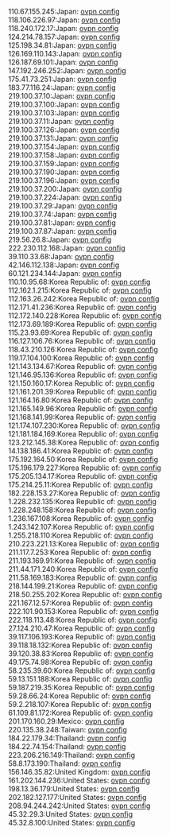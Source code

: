 110.67.155.245:Japan: [ovpn config](vpn/110_67_155_245.ovpn)  
118.106.226.97:Japan: [ovpn config](vpn/118_106_226_97.ovpn)  
118.240.172.17:Japan: [ovpn config](vpn/118_240_172_17.ovpn)  
124.214.78.157:Japan: [ovpn config](vpn/124_214_78_157.ovpn)  
125.198.34.81:Japan: [ovpn config](vpn/125_198_34_81.ovpn)  
126.169.110.143:Japan: [ovpn config](vpn/126_169_110_143.ovpn)  
126.187.69.101:Japan: [ovpn config](vpn/126_187_69_101.ovpn)  
147.192.246.252:Japan: [ovpn config](vpn/147_192_246_252.ovpn)  
175.41.73.251:Japan: [ovpn config](vpn/175_41_73_251.ovpn)  
183.77.116.24:Japan: [ovpn config](vpn/183_77_116_24.ovpn)  
219.100.37.10:Japan: [ovpn config](vpn/219_100_37_10.ovpn)  
219.100.37.100:Japan: [ovpn config](vpn/219_100_37_100.ovpn)  
219.100.37.103:Japan: [ovpn config](vpn/219_100_37_103.ovpn)  
219.100.37.11:Japan: [ovpn config](vpn/219_100_37_11.ovpn)  
219.100.37.126:Japan: [ovpn config](vpn/219_100_37_126.ovpn)  
219.100.37.131:Japan: [ovpn config](vpn/219_100_37_131.ovpn)  
219.100.37.154:Japan: [ovpn config](vpn/219_100_37_154.ovpn)  
219.100.37.158:Japan: [ovpn config](vpn/219_100_37_158.ovpn)  
219.100.37.159:Japan: [ovpn config](vpn/219_100_37_159.ovpn)  
219.100.37.190:Japan: [ovpn config](vpn/219_100_37_190.ovpn)  
219.100.37.196:Japan: [ovpn config](vpn/219_100_37_196.ovpn)  
219.100.37.200:Japan: [ovpn config](vpn/219_100_37_200.ovpn)  
219.100.37.224:Japan: [ovpn config](vpn/219_100_37_224.ovpn)  
219.100.37.29:Japan: [ovpn config](vpn/219_100_37_29.ovpn)  
219.100.37.74:Japan: [ovpn config](vpn/219_100_37_74.ovpn)  
219.100.37.81:Japan: [ovpn config](vpn/219_100_37_81.ovpn)  
219.100.37.87:Japan: [ovpn config](vpn/219_100_37_87.ovpn)  
219.56.26.8:Japan: [ovpn config](vpn/219_56_26_8.ovpn)  
222.230.112.168:Japan: [ovpn config](vpn/222_230_112_168.ovpn)  
39.110.33.68:Japan: [ovpn config](vpn/39_110_33_68.ovpn)  
42.146.112.138:Japan: [ovpn config](vpn/42_146_112_138.ovpn)  
60.121.234.144:Japan: [ovpn config](vpn/60_121_234_144.ovpn)  
110.10.95.68:Korea Republic of: [ovpn config](vpn/110_10_95_68.ovpn)  
112.162.1.215:Korea Republic of: [ovpn config](vpn/112_162_1_215.ovpn)  
112.163.26.242:Korea Republic of: [ovpn config](vpn/112_163_26_242.ovpn)  
112.171.41.236:Korea Republic of: [ovpn config](vpn/112_171_41_236.ovpn)  
112.172.140.228:Korea Republic of: [ovpn config](vpn/112_172_140_228.ovpn)  
112.173.69.189:Korea Republic of: [ovpn config](vpn/112_173_69_189.ovpn)  
115.23.93.69:Korea Republic of: [ovpn config](vpn/115_23_93_69.ovpn)  
116.127.106.76:Korea Republic of: [ovpn config](vpn/116_127_106_76.ovpn)  
118.43.210.126:Korea Republic of: [ovpn config](vpn/118_43_210_126.ovpn)  
119.17.104.100:Korea Republic of: [ovpn config](vpn/119_17_104_100.ovpn)  
121.143.134.67:Korea Republic of: [ovpn config](vpn/121_143_134_67.ovpn)  
121.146.95.136:Korea Republic of: [ovpn config](vpn/121_146_95_136.ovpn)  
121.150.160.17:Korea Republic of: [ovpn config](vpn/121_150_160_17.ovpn)  
121.161.201.39:Korea Republic of: [ovpn config](vpn/121_161_201_39.ovpn)  
121.164.16.80:Korea Republic of: [ovpn config](vpn/121_164_16_80.ovpn)  
121.165.149.96:Korea Republic of: [ovpn config](vpn/121_165_149_96.ovpn)  
121.168.141.99:Korea Republic of: [ovpn config](vpn/121_168_141_99.ovpn)  
121.174.107.230:Korea Republic of: [ovpn config](vpn/121_174_107_230.ovpn)  
121.181.184.169:Korea Republic of: [ovpn config](vpn/121_181_184_169.ovpn)  
123.212.145.38:Korea Republic of: [ovpn config](vpn/123_212_145_38.ovpn)  
14.138.186.41:Korea Republic of: [ovpn config](vpn/14_138_186_41.ovpn)  
175.192.164.50:Korea Republic of: [ovpn config](vpn/175_192_164_50.ovpn)  
175.196.179.227:Korea Republic of: [ovpn config](vpn/175_196_179_227.ovpn)  
175.205.134.17:Korea Republic of: [ovpn config](vpn/175_205_134_17.ovpn)  
175.214.25.11:Korea Republic of: [ovpn config](vpn/175_214_25_11.ovpn)  
182.228.153.27:Korea Republic of: [ovpn config](vpn/182_228_153_27.ovpn)  
1.228.232.135:Korea Republic of: [ovpn config](vpn/1_228_232_135.ovpn)  
1.228.248.158:Korea Republic of: [ovpn config](vpn/1_228_248_158.ovpn)  
1.236.167.108:Korea Republic of: [ovpn config](vpn/1_236_167_108.ovpn)  
1.243.142.107:Korea Republic of: [ovpn config](vpn/1_243_142_107.ovpn)  
1.255.218.110:Korea Republic of: [ovpn config](vpn/1_255_218_110.ovpn)  
210.223.221.13:Korea Republic of: [ovpn config](vpn/210_223_221_13.ovpn)  
211.117.7.253:Korea Republic of: [ovpn config](vpn/211_117_7_253.ovpn)  
211.193.169.91:Korea Republic of: [ovpn config](vpn/211_193_169_91.ovpn)  
211.44.171.240:Korea Republic of: [ovpn config](vpn/211_44_171_240.ovpn)  
211.58.169.183:Korea Republic of: [ovpn config](vpn/211_58_169_183.ovpn)  
218.144.199.21:Korea Republic of: [ovpn config](vpn/218_144_199_21.ovpn)  
218.50.255.202:Korea Republic of: [ovpn config](vpn/218_50_255_202.ovpn)  
221.167.12.57:Korea Republic of: [ovpn config](vpn/221_167_12_57.ovpn)  
222.101.90.153:Korea Republic of: [ovpn config](vpn/222_101_90_153.ovpn)  
222.118.113.48:Korea Republic of: [ovpn config](vpn/222_118_113_48.ovpn)  
27.124.210.47:Korea Republic of: [ovpn config](vpn/27_124_210_47.ovpn)  
39.117.106.193:Korea Republic of: [ovpn config](vpn/39_117_106_193.ovpn)  
39.118.18.132:Korea Republic of: [ovpn config](vpn/39_118_18_132.ovpn)  
39.120.38.83:Korea Republic of: [ovpn config](vpn/39_120_38_83.ovpn)  
49.175.74.98:Korea Republic of: [ovpn config](vpn/49_175_74_98.ovpn)  
58.235.39.60:Korea Republic of: [ovpn config](vpn/58_235_39_60.ovpn)  
59.13.151.188:Korea Republic of: [ovpn config](vpn/59_13_151_188.ovpn)  
59.187.219.35:Korea Republic of: [ovpn config](vpn/59_187_219_35.ovpn)  
59.28.66.24:Korea Republic of: [ovpn config](vpn/59_28_66_24.ovpn)  
59.2.218.107:Korea Republic of: [ovpn config](vpn/59_2_218_107.ovpn)  
61.109.81.172:Korea Republic of: [ovpn config](vpn/61_109_81_172.ovpn)  
201.170.160.29:Mexico: [ovpn config](vpn/201_170_160_29.ovpn)  
220.135.38.248:Taiwan: [ovpn config](vpn/220_135_38_248.ovpn)  
184.22.179.34:Thailand: [ovpn config](vpn/184_22_179_34.ovpn)  
184.22.74.154:Thailand: [ovpn config](vpn/184_22_74_154.ovpn)  
223.206.216.149:Thailand: [ovpn config](vpn/223_206_216_149.ovpn)  
58.8.173.190:Thailand: [ovpn config](vpn/58_8_173_190.ovpn)  
156.146.35.82:United Kingdom: [ovpn config](vpn/156_146_35_82.ovpn)  
161.202.144.236:United States: [ovpn config](vpn/161_202_144_236.ovpn)  
198.13.36.179:United States: [ovpn config](vpn/198_13_36_179.ovpn)  
202.182.127.177:United States: [ovpn config](vpn/202_182_127_177.ovpn)  
208.94.244.242:United States: [ovpn config](vpn/208_94_244_242.ovpn)  
45.32.29.3:United States: [ovpn config](vpn/45_32_29_3.ovpn)  
45.32.8.100:United States: [ovpn config](vpn/45_32_8_100.ovpn)  
